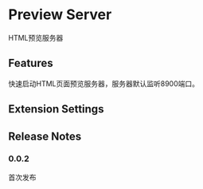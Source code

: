 # Preview Server

HTML预览服务器

## Features

快速启动HTML页面预览服务器，服务器默认监听8900端口。

## Extension Settings

## Release Notes

### 0.0.2

首次发布
